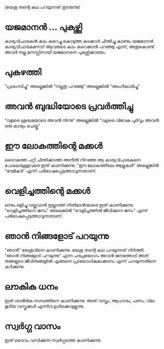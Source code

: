 (യേശു തന്റെ കഥ പറയുന്നത് തുടരുന്നു)
# യജമാനൻ ... പുകഴ്ത്തി
കാര്യവിചാരകൻ കടം കുറെച്ചു കൊടുത്ത കടക്കാർ ചിന്തിച്ചു കാണും യജമാനൻ കാര്യവിചാരകനോട് ആവരുടെ കടം കുറെക്കാൻ പറഞ്ഞു എന്ന്, അതുകൊണ്ട് അവർ നല്ല മനസ്സിനായി യജമാനനെ പുകഴ്ത്തിക്കാണും.
# പുകഴത്തി
“പ്രശംസിച്ചു” അല്ലെങ്കിൽ “നല്ലതു പറഞ്ഞു” അല്ലെങ്കിൽ “അംഗീകാരിച്ചു”
# അവൻ ബുദ്ധിയോടെ പ്രവർത്തിച്ചു
“വളരെ ശ്രദ്ധയോടെ അവൻ നിന്നു” അല്ലെങ്കിൽ “വളരെ വിവേക പൂർവ്വം അവൻ ഒരു കാര്യം ചെയ്തു”
# ഈ ലോകത്തിന്റെ മക്കൾ
ദൈവത്തെ പറ്റി ചിന്തിക്കാത്ത അനീതി നിറഞ്ഞ ആ കാര്യവിചാരകനെ പോലെയുള്ളവരെ ഇത് കാണിക്കുന്നു. “ഈ ലോകത്തിലെ ആളുകൾ” അല്ലെങ്കിൽ “ഭൗമികർ” എന്ന് പരിഭാഷപ്പെടുത്താവുന്നതാണ്.
# വെളിച്ചത്തിന്റെ മക്കൾ
ഒന്നും ഒളിച്ചു വയ്ക്കുവാൻ ഇല്ലാത്ത് നിതിമാൻന്മാരെ ഇത് കാണിക്കുന്നു. “വെളിച്ചത്തിനെ ജനം” അലെങ്കിൽ “വെളിച്ചത്തിൽ ജീവിക്കുന്ന ജനം” എന്ന് പരിഭാഷപ്പെടുത്താവുന്നതാണ്. 
# ഞാൻ നിങ്ങളോട് പറയുന്നു
“ഞാൻ” യേശുവിനെ കാണിക്കുന്നു. യേശു തന്റെ കഥ പറയുന്നത് നിർത്തി. “ഞാൻ നിങ്ങളോട് പറയുന്നു” എന്ന പദപ്രയോഗം അവൻ ജനത്തോട് അത് തങ്ങളുടെ ജീവിതങ്ങളിൽ എങ്ങനെ പ്രായോഗികമാക്കണം എന്ന് പറയുന്നതിനെ കുറിക്കുന്നു. 
# ലൗകിക ധനം
ഇത് ശാരീരിക സമ്പത്തിനെ കാണിക്കുന്നു. അത് വസ്ത്രം, ആഹാരം, പണം, വില കൂടിയ വസ്തുക്കൾ എന്നിവ ഉൾക്കൊള്ളുന്നു.
# സ്വർഗ്ഗ വാസം
ഇത് ദൈവം വസിക്കുന്ന സ്വർഗ്ഗത്തെ കാണിക്കുന്നു.
